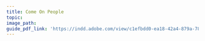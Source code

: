 ```yaml
---
title: Come On People
topic:
image_path:
guide_pdf_link: 'https://indd.adobe.com/view/c1efbdd0-ea18-42a4-879a-78d2f27cd79e'
---
```



